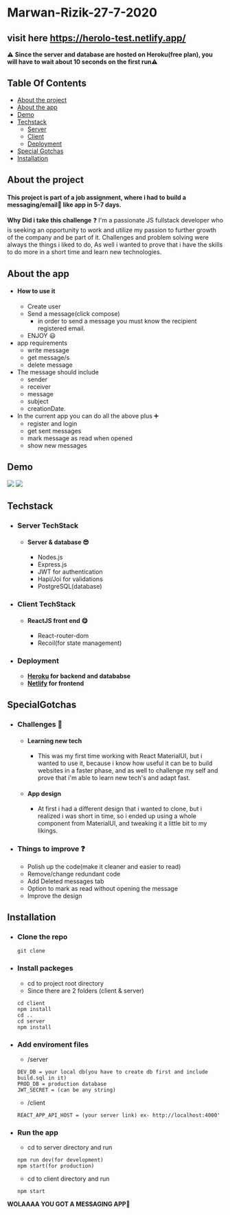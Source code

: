 # Marwan-Rizik-27-7-2020

## visit here https://herolo-test.netlify.app/

:warning: **Since the server and database are hosted on Heroku(free plan), you will have to wait about 10 seconds on the first run**:warning:

## Table Of Contents
- [About the project](#About-the-project)
- [About the app](#About-the-app)
- [Demo](#Demo)
- [Techstack](#Techstack)
    - [Server](#Server-TechStack)
    - [Client](#Client-TechStack)
    - [Deployment](#Deployment)
- [Special Gotchas](#Special-Gotchas)
- [Installation](#Installation)

## About the project

#### This project is part of a job assignment, where i had to build a messaging/email:e-mail: like app in 5-7 days.  
**Why Did i take this challenge** :question: 
I'm a passionate JS fullstack developer who is seeking an opportunity to work and utilize my passion to further growth of the company and be part of it. Challenges and problem solving were always the things i liked to do, As well i wanted to prove that i have the skills to do more in a short time and learn new technologies.

## About the app
- #### How to use it
    - Create user
    - Send a message(click compose)
        - in order to send a message you must know the recipient registered email.
    - ENJOY :smiley:
-  app requirements 
    - write message
    - get message/s
    - delete message
-  The message should include   
    -  sender
    -  receiver
    -  message
    -  subject
    -  creationDate.
- In the current app you can do all the above plus :heavy_plus_sign: 
    - register and login
    - get sent messages
    - mark message as read when opened
    - show new messages

## Demo

![](https://i.imgur.com/O8poBty.png)
![](https://i.imgur.com/dpzSNqv.png)

## Techstack
- ### Server TechStack
  - #### Server & database :sunglasses: 
      - Nodes.js
      - Express.js
      - JWT for authentication
      - Hapi/Joi for validations
      - PostgreSQL(database)
- ### Client TechStack 
  - #### ReactJS front end :yum: 
      - React-router-dom
      - Recoil(for state management)
    
- ### Deployment
    - **[Heroku](https://www.heroku.com/home) for backend and datababse** 
    - **[Netlify](https://www.netlify.com/) for frontend**


## SpecialGotchas
- ### Challenges :muscle: 
    - #### Learning new tech
        - This was my first time working with React MaterialUI, but i wanted to use it, because i know how useful it can be to build websites in a faster phase, and as well to challenge my self and prove that i'm able to learn new tech's and adapt fast.
    - #### App design
        - At first i had a different design that i wanted to clone, but i realized i was short in time, so i ended up using a whole component from MaterialUI, and tweaking it a little bit to my likings.
- ### Things to improve :question: 
    - Polish up the code(make it cleaner and easier to read)
    - Remove/change redundant code
    - Add Deleted messages tab
    - Option to mark as read without opening the message
    - Improve the design

## Installation

- ### Clone the repo
    ```
    git clone 
    ```
- ### Install packeges
    - cd to project root directory
    - Since there are 2 folders (client & server)
    ```
    cd client
    npm install
    cd ..
    cd server
    npm install
    ```
- ### Add enviroment files
    - /server
    ```
    DEV_DB = your local db(you have to create db first and include build.sql in it)
    PROD_DB = production database
    JWT_SECRET = (can be any string)
    ```
    - /client
    ```
    REACT_APP_API_HOST = (your server link) ex- http://localhost:4000'
    
    ```
- ### Run the app
    - cd to server directory and run
    ```
    npm run dev(for development)
    npm start(for production)
    ```
    - cd to client directory and run
    ```
    npm start
    ```
    
**WOLAAAA YOU GOT A MESSAGING APP:love_letter:**

